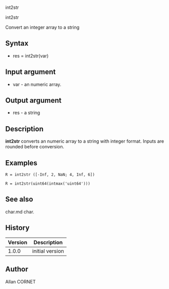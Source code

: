 



int2str


int2str

Convert an integer array to a string

## Syntax

- res = int2str(var)

## Input argument

 - var - an numeric array.

## Output argument

 - res - a string

## Description

<b>int2str</b> converts an numeric array to a string with integer format. Inputs are rounded before conversion.

## Examples

```Nelson
R = int2str ([-Inf, 2, NaN; 4, Inf, 6])
```
```Nelson
R = int2str(uint64(intmax('uint64')))
```

## See also

char.md char.
## History

|Version|Description|
|------|------|
|1.0.0|initial version|


## Author

Allan CORNET



